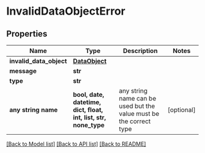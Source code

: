 # InvalidDataObjectError


## Properties
Name | Type | Description | Notes
------------ | ------------- | ------------- | -------------
**invalid_data_object** | [**DataObject**](DataObject.md) |  | 
**message** | **str** |  | 
**type** | **str** |  | 
**any string name** | **bool, date, datetime, dict, float, int, list, str, none_type** | any string name can be used but the value must be the correct type | [optional]

[[Back to Model list]](../README.md#documentation-for-models) [[Back to API list]](../README.md#documentation-for-api-endpoints) [[Back to README]](../README.md)


